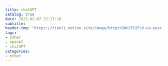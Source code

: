 ```yaml
---
title: chatGPT
catalog: true
date: 2023-02-07 22:17:10
subtitle:
header-img: "https://tianlj.notion.site/image/https%3A%2F%2Fs3-us-west-2.amazonaws.com%2Fsecure.notion-static.com%2Fc8ddca03-b5f5-45d0-b472-099f42aaf80c%2FUntitled.png?id=3542732a-e9ac-4140-8ab1-5ff52b92cc1b&table=block&spaceId=ec500d2c-c8f8-4fff-b940-f5b099d03b65&width=2000&userId=&cache=v2"
tags:
- other
- openAI
- chatGPT
categories:
- other
---
```


